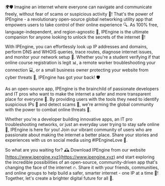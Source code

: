 🌍🛡️ Imagine an internet where everyone can navigate and communicate freely, without fear of scams or suspicious activity 🚀! That's the power of IPEngine - a revolutionary open-source global networking utility app that empowers users to take control of their online experience 🔍. As 100% free, language-independent, and region-agnostic 💯, IPEngine is the ultimate companion for anyone looking to unlock the secrets of the internet 📡!

With IPEngine, you can effortlessly look up IP addresses and domains, perform DNS and WHOIS queries, trace routes, diagnose internet issues, and monitor your network setup 🔧. Whether you're a student verifying if that online course registration is legit 📊, a remote worker troubleshooting your connection 💻, or a small business owner protecting your website from cyber threats 🚫, IPEngine has got your back! 🛡️

As an open-source app, IPEngine is the brainchild of passionate developers and IT pros who want to make the internet a safer and more transparent place for everyone 🌟. By providing users with the tools they need to identify suspicious IPs 👀 and detect scams 💸, we're arming the global community with the power to combat online threats 🔫.

Whether you're a developer building innovative apps, an IT pro troubleshooting networks, or just an everyday user trying to stay safe online 🌈, IPEngine is here for you! Join our vibrant community of users who are passionate about making the internet a better place. Share your stories and experiences with us on social media using #IPEngineLove 📱.

So what are you waiting for? 🕰️ Download IPEngine from our website [https://www.ipengine.xyz](https://www.ipengine.xyz) and start exploring the incredible possibilities of an open-source, community-driven app that's changing the face of the internet 🔥. Share it with your friends, communities, and online groups to help build a safer, smarter internet - one IP at a time 💪! Together, let's create a brighter digital future for all 🌟.